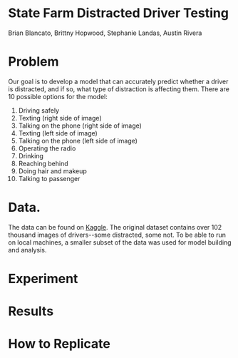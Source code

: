 # State Farm Distracted Driver Testing
Brian Blancato, Brittny Hopwood, Stephanie Landas, Austin Rivera

# Problem
Our goal is to develop a model that can accurately predict whether a driver is distracted, and if so, what type of distraction is affecting them. There are 10 possible options for the model:
1. Driving safely
2. Texting (right side of image)
3. Talking on the phone (right side of image)
4. Texting (left side of image)
5. Talking on the phone (left side of image)
6. Operating the radio
7. Drinking
8. Reaching behind
9. Doing hair and makeup
10. Talking to passenger

# Data. 
The data can be found on [Kaggle](https://www.kaggle.com/c/state-farm-distracted-driver-detection/overview). The original dataset contains over 102 thousand images of drivers--some distracted, some not. To be able to run on local machines, a smaller subset of the data was used for model building and analysis.

# Experiment

# Results

# How to Replicate
